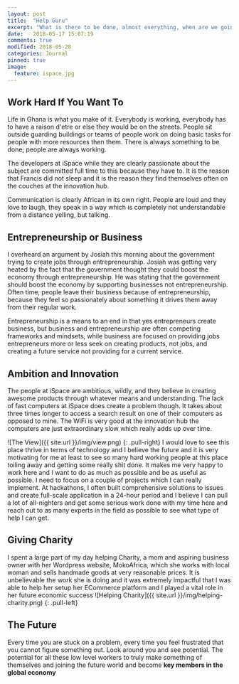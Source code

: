 ```yaml
---
layout: post
title:  "Help Guru"
excerpt: "What is there to be done, almost everything, when are we going to do it, now"
date:   2018-05-17 15:07:19
comments: true
modified: 2018-05-28
categories: Journal
pinned: true
image:
  feature: ispace.jpg
---
```


## Work Hard If You Want To
Life in Ghana is what you make of it. Everybody is working, everybody has to have a raison d'etre or else they would be on the streets. People sit outside guarding buildings or teams of people work on doing basic tasks for people with more resources then them. There is always something to be done; people are always working.

The developers at iSpace while they are clearly passionate about the subject are committed full time to this because they have to. It is the reason that Francis did not sleep and it is the reason they find themselves often on the couches at the innovation hub.

Communication is clearly African in its own right. People are loud and they love to laugh, they speak in a way which is completely not understandable from a distance yelling, but talking.

## Entrepreneurship or Business
I overheard an argument by Josiah this morning about the government trying to create jobs through entrepreneurship. Josiah was getting very heated by the fact that the government thought they could boost the economy through entrepreneurship. He was stating that the government should boost the economy by supporting businesses not entrepreneurship. Often time, people leave their business because of entrepreneurship, because they feel so passionately about something it drives them away from their regular work.

Entrepreneurship is a means to an end in that yes entrepreneurs create business, but business and entrepreneurship are often competing frameworks and mindsets, while business are focused on providing jobs entrepreneurs more or less seek on creating products, not jobs, and creating a future service not providing for a current service.


## Ambition and Innovation
The people at iSpace are ambitious, wildly, and they believe in creating awesome products through whatever means and understanding. The lack of fast computers at iSpace does create a problem though. It takes about three times longer to access a search result on one of their computers as opposed to mine. The WiFi is very good at the innovation hub the computers are just extraordinary slow which really adds up over time.

![The View]({{ site.url }}/img/view.png)
{: .pull-right}
I would love to see this place thrive in terms of technology and I believe the future and it is very motivating for me at least to see so many hard working people at this place toiling away and getting some really shit done. It makes me very happy to work here and I want to do as much as possible and be as useful as possible. I need to focus on a couple of projects which I can really implement. At hackathons, I often built comprehensive solutions to issues and create full-scale application in a 24-hour period and I believe I can pull a lot of all-nighters and get some serious work done with my time here and reach out to as many experts in the field as possible to see what type of help I can get.

## Giving Charity
I spent a large part of my day helping Charity, a mom and aspiring business owner with her Wordpress website, MokoAfrica, which she works with local woman and sells handmade goods at very reasonable prices. It is unbelievable the work she is doing and it was extremely impactful that I was able to help her setup her ECommerce platform and I played a vital role in her future economic success
![Helping Charity]({{ site.url }}/img/helping-charity.png)
{: .pull-left}

## The Future
Every time you are stuck on a problem, every time you feel frustrated that you cannot figure something out. Look around you and see potential. The potential for all these low level workers to truly make something of themselves and joining the future world and become **key members in the global economy**
